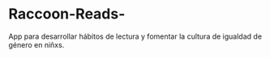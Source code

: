# Raccoon-Reads-
App para desarrollar hábitos de lectura y fomentar la cultura de igualdad de género en niñxs.
